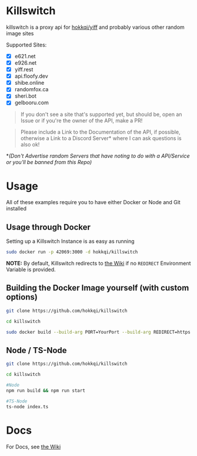 # Killswitch

killswitch is a proxy api for [hokkqi/yiff](https://wrwlf.de/yiff) and probably various other random image sites

Supported Sites:

- [x] e621.net
- [x] e926.net
- [x] yiff.rest
- [x] api.floofy.dev
- [x] shibe.online
- [x] randomfox.ca
- [x] sheri.bot
- [x] gelbooru.com

> If you don't see a site that's supported yet, but should be, open an Issue or if you're the owner of the API, make a PR!

> Please include a Link to the Documentation of the API, if possible, otherwise a Link to a Discord Server\* where I can ask questions is also ok!

\*_(Don't Advertise random Servers that have noting to do with a API/Service or you'll be banned from this Repo)_

# Usage

All of these examples require you to have either Docker or Node and Git installed

## Usage through Docker

Setting up a Killswitch Instance is as easy as running

```zsh
sudo docker run -p 42069:3000 -d hokkqi/killswitch
```

**NOTE:** By default, Killswitch redirects to [the Wiki] if no `REDIRECT` Environment Variable is provided.

## Building the Docker Image yourself (with custom options)

```zsh
git clone https://github.com/hokkqi/killswitch

cd killswitch

sudo docker build --build-arg PORT=YourPort --build-arg REDIRECT=https://your.site -t hokkqi/killswitch .
```

## Node / TS-Node

```zsh
git clone https://github.com/hokkqi/killswitch

cd killswitch

#Node
npm run build && npm run start

#TS-Node
ts-node index.ts

```

# Docs

For Docs, see [the Wiki]

[the wiki]: https://github.com/hokkqi/killswitch/wiki
